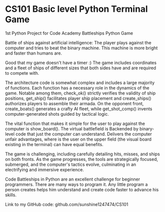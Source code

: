 # CS101 Basic level Python Terminal Game
1st Python Project for Code Academy
Battleships Python Game

Battle of ships against artificial intelligence:
The player plays against the computer and tries to beat the binary machine. This machine is more bright and faster than humans are. 

Good that my game doesn't have a timer :)
The game includes coordinates and a fleet of ships of different sizes that both sides have and are required to compete with.

The architecture code is somewhat complex and includes a large majority of functions. Each function has a necessary role in the dynamics of the game. Notable among them, check_ok() strictly verifies the validity of ship positions, get_ship() facilitates player ship placement and create_ships() authorizes players to assemble their armada. On the opponent front, create_boats() generates a crafty AI fleet, while get_shot_comp() invents computer-generated shots guided by tactical logic.

The vital function that makes it simple for the user to play against the computer is show_board(). The virtual battlefield is Backended by binary-level code that just the computer can understand. Delivers the computer unfair advantages, where is the user on the upper field (the visual board existing in the terminal) can have equal benefits.

The game is challenging, including carefully detailing hits, misses, and ships on both fronts. As the game progresses, the tools are strategically focused, submerged, and the computer's tactics evolve, culminating in an electrifying and immersive experience.

Code Battleships in Python are an excellent challenge for beginner programmers. There are many ways to program it. Any little program a person creates helps him understand and create code faster to advance his skills. 

Link to my GitHub code:
github.com/sunshine1247474/CS101
